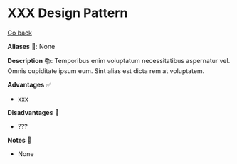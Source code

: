 # XXX Design Pattern

[Go back](../index.md#behavioral-)

<div class="row row-cols-md-2"><div>

**Aliases** 📌: None

**Description** 📚: Temporibus enim voluptatum necessitatibus aspernatur vel. Omnis cupiditate ipsum eum. Sint alias est dicta rem at voluptatem.

</div><div>

**Advantages** ✅

* xxx

**Disadvantages** 🚫

* ???

**Notes** 📝

* None
</div></div>